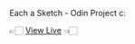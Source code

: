 Each a Sketch - Odin Project c:

👉🏻 [View Live](https://armandocrn.github.io/etch-a-sketch-OdinProject/) 👈🏻
